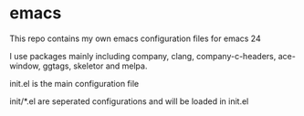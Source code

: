 # emacs

This repo contains my own emacs configuration files for emacs 24

I use packages mainly including company, clang, company-c-headers, ace-window, ggtags, skeletor and melpa.

init.el is the main configuration file

init/*.el are seperated configurations and will be loaded in init.el
